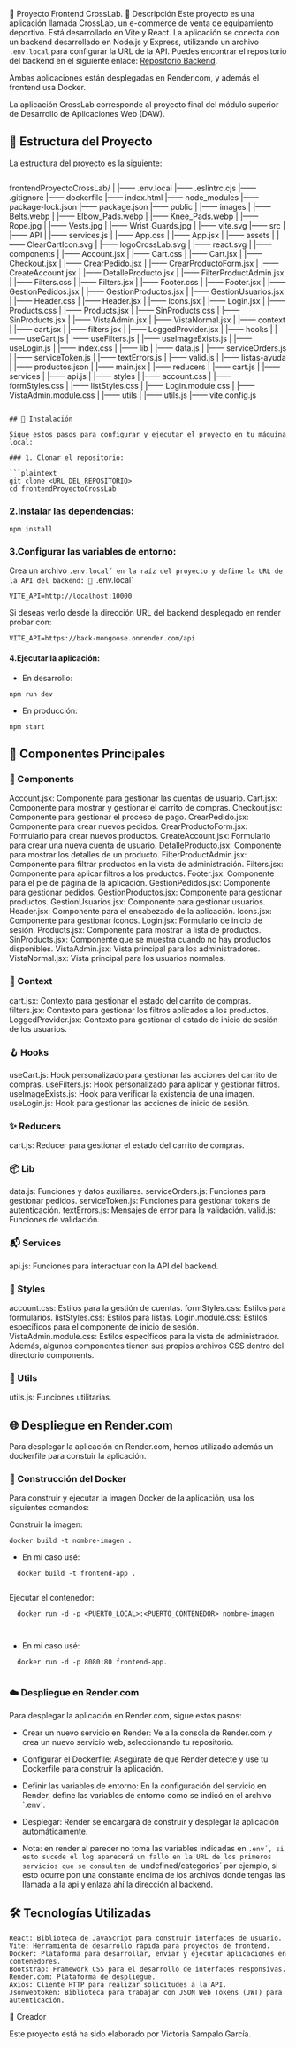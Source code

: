 🛒 Proyecto Frontend CrossLab.
📄 Descripción
Este proyecto es una aplicación llamada CrossLab, un e-commerce de venta de equipamiento deportivo. Está desarrollado en Vite y React. La aplicación se conecta con un backend desarrollado en Node.js y Express, utilizando un archivo `.env.local` para configurar la URL de la API. Puedes encontrar el repositorio del backend en el siguiente enlace: [Repositorio Backend](https://github.com/Victoria-Sampalo/back_mongoose).

Ambas aplicaciones están desplegadas en Render.com, y además el frontend usa Docker.

La aplicación CrossLab corresponde al proyecto final del módulo superior de Desarrollo de Aplicaciones Web (DAW).


## 📂 Estructura del Proyecto

La estructura del proyecto es la siguiente:

```plaintext

```
frontendProyectoCrossLab/
|
|—— .env.local
|—— .eslintrc.cjs
|—— .gitignore
|—— dockerfile
|—— index.html
|—— node_modules
|—— package-lock.json
|—— package.json
|—— public
|    |—— images
|        |—— Belts.webp
|        |—— Elbow_Pads.webp
|        |—— Knee_Pads.webp
|        |—— Rope.jpg
|        |—— Vests.jpg
|        |—— Wrist_Guards.jpg
|    |—— vite.svg
|—— src
|    |—— API
|        |—— services.js
|    |—— App.css
|    |—— App.jsx
|    |—— assets
|        |—— ClearCartIcon.svg
|        |—— logoCrossLab.svg
|        |—— react.svg
|    |—— components
|        |—— Account.jsx
|        |—— Cart.css
|        |—— Cart.jsx
|        |—— Checkout.jsx
|        |—— CrearPedido.jsx
|        |—— CrearProductoForm.jsx
|        |—— CreateAccount.jsx
|        |—— DetalleProducto.jsx
|        |—— FilterProductAdmin.jsx
|        |—— Filters.css
|        |—— Filters.jsx
|        |—— Footer.css
|        |—— Footer.jsx
|        |—— GestionPedidos.jsx
|        |—— GestionProductos.jsx
|        |—— GestionUsuarios.jsx
|        |—— Header.css
|        |—— Header.jsx
|        |—— Icons.jsx
|        |—— Login.jsx
|        |—— Products.css
|        |—— Products.jsx
|        |—— SinProducts.css
|        |—— SinProducts.jsx
|        |—— VistaAdmin.jsx
|        |—— VistaNormal.jsx
|    |—— context
|        |—— cart.jsx
|        |—— filters.jsx
|        |—— LoggedProvider.jsx
|    |—— hooks
|        |—— useCart.js
|        |—— useFilters.js
|        |—— useImageExists.js
|        |—— useLogin.js
|    |—— index.css
|    |—— lib
|        |—— data.js
|        |—— serviceOrders.js
|        |—— serviceToken.js
|        |—— textErrors.js
|        |—— valid.js
|    |—— listas-ayuda
|        |—— productos.json
|    |—— main.jsx
|    |—— reducers
|        |—— cart.js
|    |—— services
|        |—— api.js
|    |—— styles
|        |—— account.css
|        |—— formStyles.css
|        |—— listStyles.css
|        |—— Login.module.css
|        |—— VistaAdmin.module.css
|    |—— utils
|        |—— utils.js
|—— vite.config.js
```

## 🚀 Instalación

Sigue estos pasos para configurar y ejecutar el proyecto en tu máquina local:

### 1. Clonar el repositorio:

```plaintext
git clone <URL_DEL_REPOSITORIO>
cd frontendProyectoCrossLab
```

### 2.Instalar las dependencias:

```plaintext
npm install
```

### 3.Configurar las variables de entorno:
Crea un archivo `.env.local´ en la raíz del proyecto y define la URL de la API del backend:
🙈 `.env.local´

```plaintext
VITE_API=http://localhost:10000
```

Si deseas verlo desde la dirección URL del backend desplegado en render probar con: 
```plaintext
VITE_API=https://back-mongoose.onrender.com/api
```

#### 4.Ejecutar la aplicación:

- En desarrollo:
```plaintext
npm run dev
```
- En producción:
```plaintext
npm start
```

## 🌟 Componentes Principales

### 💪 Components   
Account.jsx: Componente para gestionar las cuentas de usuario.
Cart.jsx: Componente para mostrar y gestionar el carrito de compras.
Checkout.jsx: Componente para gestionar el proceso de pago.
CrearPedido.jsx: Componente para crear nuevos pedidos.
CrearProductoForm.jsx: Formulario para crear nuevos productos.
CreateAccount.jsx: Formulario para crear una nueva cuenta de usuario.
DetalleProducto.jsx: Componente para mostrar los detalles de un producto.
FilterProductAdmin.jsx: Componente para filtrar productos en la vista de administración.
Filters.jsx: Componente para aplicar filtros a los productos.
Footer.jsx: Componente para el pie de página de la aplicación.
GestionPedidos.jsx: Componente para gestionar pedidos.
GestionProductos.jsx: Componente para gestionar productos.
GestionUsuarios.jsx: Componente para gestionar usuarios.
Header.jsx: Componente para el encabezado de la aplicación.
Icons.jsx: Componente para gestionar íconos.
Login.jsx: Formulario de inicio de sesión.
Products.jsx: Componente para mostrar la lista de productos.
SinProducts.jsx: Componente que se muestra cuando no hay productos disponibles.
VistaAdmin.jsx: Vista principal para los administradores.
VistaNormal.jsx: Vista principal para los usuarios normales.

### 📗 Context
cart.jsx: Contexto para gestionar el estado del carrito de compras.
filters.jsx: Contexto para gestionar los filtros aplicados a los productos.
LoggedProvider.jsx: Contexto para gestionar el estado de inicio de sesión de los usuarios.

### 🪝 Hooks
useCart.js: Hook personalizado para gestionar las acciones del carrito de compras.
useFilters.js: Hook personalizado para aplicar y gestionar filtros.
useImageExists.js: Hook para verificar la existencia de una imagen.
useLogin.js: Hook para gestionar las acciones de inicio de sesión.

### ✨ Reducers
cart.js: Reducer para gestionar el estado del carrito de compras.

### 📦 Lib
data.js: Funciones y datos auxiliares.
serviceOrders.js: Funciones para gestionar pedidos.
serviceToken.js: Funciones para gestionar tokens de autenticación.
textErrors.js: Mensajes de error para la validación.
valid.js: Funciones de validación.

### 📬 Services
api.js: Funciones para interactuar con la API del backend.

### 🎨 Styles 
account.css: Estilos para la gestión de cuentas.
formStyles.css: Estilos para formularios.
listStyles.css: Estilos para listas.
Login.module.css: Estilos específicos para el componente de inicio de sesión.
VistaAdmin.module.css: Estilos específicos para la vista de administrador.
Además, algunos componentes tienen sus propios archivos CSS dentro del directorio components.

### 🙇 Utils

 utils.js: Funciones utilitarias.



## 🌐 Despliegue en Render.com
Para desplegar la aplicación en Render.com, hemos utilizado además un dockerfile para constuir la aplicación. 


### 🐳 Construcción del Docker
Para construir y ejecutar la imagen Docker de la aplicación, usa los siguientes comandos:

Construir la imagen:

```plaintext
docker build -t nombre-imagen .

```

 - En mi caso usé: 

```plaintext
  docker build -t frontend-app .


```
	

Ejecutar el contenedor:
```plaintext
  docker run -d -p <PUERTO_LOCAL>:<PUERTO_CONTENEDOR> nombre-imagen



```

 - En mi caso usé: 

```plaintext
  docker run -d -p 8080:80 frontend-app.


```


### ☁️ Despliegue en Render.com

Para desplegar la aplicación en Render.com, sigue estos pasos:

- Crear un nuevo servicio en Render: Ve a la consola de Render.com y crea un nuevo servicio web, seleccionando tu repositorio.
- Configurar el Dockerfile: Asegúrate de que Render detecte y use tu Dockerfile para construir la aplicación.
- Definir las variables de entorno: En la configuración del servicio en Render, define las variables de entorno como se indicó en el archivo `.env´.
- Desplegar: Render se encargará de construir y desplegar la aplicación automáticamente.

- Nota: en render al parecer no toma las variables indicadas en `.env´, si esto sucede el log aparecerá un fallo en la URL de los primeros servicios que se consulten de `undefined/categories´ por ejemplo, si esto ocurre pon una constante encima de los archivos donde tengas las llamada a la api y enlaza ahí la dirección al backend.

## 🛠️ Tecnologías Utilizadas

```plaintext
React: Biblioteca de JavaScript para construir interfaces de usuario.
Vite: Herramienta de desarrollo rápida para proyectos de frontend.
Docker: Plataforma para desarrollar, enviar y ejecutar aplicaciones en contenedores.
Bootstrap: Framework CSS para el desarrollo de interfaces responsivas.
Render.com: Plataforma de despliegue.
Axios: Cliente HTTP para realizar solicitudes a la API.
Jsonwebtoken: Biblioteca para trabajar con JSON Web Tokens (JWT) para autenticación.
```

📜 Creador

Este proyecto está ha sido elaborado por Victoria Sampalo García.